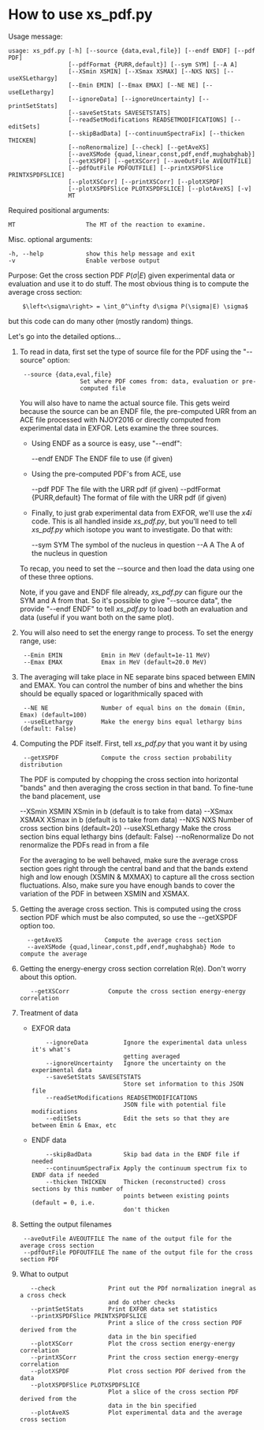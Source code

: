 How to use xs_pdf.py
====================

Usage message:

    usage: xs_pdf.py [-h] [--source {data,eval,file}] [--endf ENDF] [--pdf PDF]
                     [--pdfFormat {PURR,default}] [--sym SYM] [--A A]
                     [--XSmin XSMIN] [--XSmax XSMAX] [--NXS NXS] [--useXSLethargy]
                     [--Emin EMIN] [--Emax EMAX] [--NE NE] [--useELethargy]
                     [--ignoreData] [--ignoreUncertainty] [--printSetStats]
                     [--saveSetStats SAVESETSTATS]
                     [--readSetModifications READSETMODIFICATIONS] [--editSets]
                     [--skipBadData] [--continuumSpectraFix] [--thicken THICKEN]
                     [--noRenormalize] [--check] [--getAveXS]
                     [--aveXSMode {quad,linear,const,pdf,endf,mughabghab}]
                     [--getXSPDF] [--getXSCorr] [--aveOutFile AVEOUTFILE]
                     [--pdfOutFile PDFOUTFILE] [--printXSPDFSlice PRINTXSPDFSLICE]
                     [--plotXSCorr] [--printXSCorr] [--plotXSPDF]
                     [--plotXSPDFSlice PLOTXSPDFSLICE] [--plotAveXS] [-v]
                     MT

Required positional arguments:

    MT                    The MT of the reaction to examine.

Misc. optional arguments:

    -h, --help            show this help message and exit
    -v                    Enable verbose output

Purpose: Get the cross section PDF $P(\sigma|E)$ given experimental data or evaluation 
and use it to do stuff.  The most obvious thing is to compute the average cross section:

        $\left<\sigma\right> = \int_0^\infty d\sigma P(\sigma|E) \sigma$

but this code can do many other (mostly random) things.

Let's go into the detailed options...

1. To read in data, first set the type of source file for the PDF using the "--source" 
   option:

        --source {data,eval,file}
                        Set where PDF comes from: data, evaluation or pre-
                        computed file
                        
   You will also have to name the actual source file.  This gets weird because the source 
   can be an ENDF file, the pre-computed URR from an ACE file processed with NJOY2016 or
   directly computed from experimental data in EXFOR.  Lets examine the three sources.

   * Using ENDF as a source is easy, use "--endf":

        --endf ENDF           The ENDF file to use (if given)

   * Using the pre-computed PDF's from ACE, use 

        --pdf PDF             The file with the URR pdf (if given)
        --pdfFormat {PURR,default}
                             The format of file with the URR pdf (if given)
                   
   * Finally, to just grab experimental data from EXFOR, we'll use the *x4i* code.  This is 
     all handled inside *xs_pdf.py*, but you'll need to tell *xs_pdf.py* which isotope you 
     want to investigate.  Do that with:                     

        --sym SYM             The symbol of the nucleus in question
        --A A                 The A of the nucleus in question

   To recap, you need to set the --source and then load the data using one of these three
   options.

   Note, if you gave and ENDF file already, *xs_pdf.py* can figure our the SYM and A from
   that.  So it's possible to give "--source data", the provide "--endf ENDF" to tell
   *xs_pdf.py* to load both an evaluation and data (useful if you want both on the same 
   plot).
  
2. You will also need to set the energy range to process.  To set the energy range, use:

        --Emin EMIN           Emin in MeV (default=1e-11 MeV)
        --Emax EMAX           Emax in MeV (default=20.0 MeV)

3. The averaging will take place in NE separate bins spaced between EMIN and EMAX.  You 
   can control the number of bins and whether the bins should be equally spaced or 
   logarithmically spaced with 

        --NE NE               Number of equal bins on the domain (Emin, Emax) (default=100)
        --useELethargy        Make the energy bins equal lethargy bins (default: False)

4. Computing the PDF itself.  First, tell *xs_pdf.py* that you want it by using 

        --getXSPDF            Compute the cross section probability distribution
   
   The PDF is computed by chopping the cross section into horizontal "bands" and then 
   averaging the cross section in that band.  To fine-tune the band placement, use

      --XSmin XSMIN         XSmin in b (default is to take from data)
      --XSmax XSMAX         XSmax in b (default is to take from data)
      --NXS NXS             Number of cross section bins (default=20)
      --useXSLethargy       Make the cross section bins equal lethargy bins (default: False)
      --noRenormalize       Do not renormalize the PDFs read in from a file

   For the averaging to be well behaved, make sure the average cross section goes right 
   through the central band and that the bands extend high and low enough (XSMIN & MXMAX) 
   to capture all the cross section fluctuations.  Also, make sure you have enough bands 
   to cover the variation of the PDF in between XSMIN and XSMAX.

5. Getting the average cross section.  This is computed using the cross section PDF which
   must be also computed, so use the --getXSPDF option too.

         --getAveXS            Compute the average cross section
         --aveXSMode {quad,linear,const,pdf,endf,mughabghab} Mode to compute the average

6. Getting the energy-energy cross section correlation R(e).  Don't worry about this option.

          --getXSCorr           Compute the cross section energy-energy correlation

7. Treatment of data

    * EXFOR data

              --ignoreData          Ignore the experimental data unless it's what's 
                                    getting averaged
              --ignoreUncertainty   Ignore the uncertainty on the experimental data
              --saveSetStats SAVESETSTATS    
                                    Store set information to this JSON file
              --readSetModifications READSETMODIFICATIONS    
                                    JSON file with potential file modifications
              --editSets            Edit the sets so that they are between Emin & Emax, etc
              
    * ENDF data

              --skipBadData         Skip bad data in the ENDF file if needed
              --continuumSpectraFix Apply the continuum spectrum fix to ENDF data if needed
              --thicken THICKEN     Thicken (reconstructed) cross sections by this number of 
                                    points between existing points (default = 0, i.e.
                                    don't thicken

8. Setting the output filenames

        --aveOutFile AVEOUTFILE The name of the output file for the average cross section
        --pdfOutFile PDFOUTFILE The name of the output file for the cross section PDF

9. What to output

          --check               Print out the PDf normalization inegral as a cross check 
                                and do other checks
          --printSetStats       Print EXFOR data set statistics
          --printXSPDFSlice PRINTXSPDFSLICE
                                Print a slice of the cross section PDF derived from the 
                                data in the bin specified
          --plotXSCorr          Plot the cross section energy-energy correlation
          --printXSCorr         Print the cross section energy-energy correlation
          --plotXSPDF           Plot cross section PDF derived from the data
          --plotXSPDFSlice PLOTXSPDFSLICE
                                Plot a slice of the cross section PDF derived from the 
                                data in the bin specified
          --plotAveXS           Plot experimental data and the average cross section
